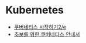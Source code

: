 # Kubernetes

- [쿠버네티스 시작하기2/e](http://acornpub.co.kr/book/kubernetes-up-and-running-2e)
- [초보를 위한 쿠버네티스 안내서](https://www.inflearn.com/course/%EC%BF%A0%EB%B2%84%EB%84%A4%ED%8B%B0%EC%8A%A4-%EC%9E%85%EB%AC%B8#)
